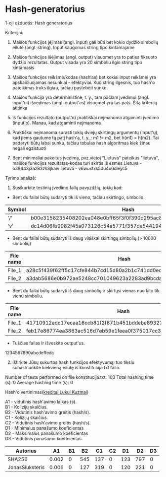 # Hash-generatorius
1-oji užduotis: Hash generatorius

Kriterijai:

1. Maišos funkcijos įėjimas (angl. input) gali būti bet kokio dydžio simbolių eilutė (angl. string).
Input saugomas string tipo kintamajame

2. Maišos funkcijos išėjimas (angl. output) visuomet yra to paties fiksuoto dydžio rezultatas.
Output visada yra 20 simboliu ilgio string tipo kintamasis

3. Maišos funkcijos reikšmė/kodas (hash‘as) bet kokiai input reikšmėi yra apskaičiuojamas nesunkiai - efektyviai.
Kuo string ilgesnis, tuo hash'o pateikimas truks ilgiau, tačiau pastebėti sunku.

4. Maišos funkcija yra deterministinė, t. y., tam pačiam įvedimui (angl. input'ui) išvedimas (angl. output'as) visuomet yra tas pats.
Šitą kriterijų atitinka

5. Iš funkcijos rezultato (output'o) praktiškai neįmanoma atgaminti įvedimo (input'o).
Manau, kad atgaminti neįmanoma

6. Praktiškai neįmanoma surasti tokių dviejų skirtingų argumentų (input'ų), kad jiems gautume tą patį hash'ą, t. y.,: m1 != m2, bet h(m1) = h(m2).
Tai padaryti būtų labai sunku, tačiau tobulas hash algoritmas kiek žinau negali egzistuoti

7. Bent minimaliai pakeitus įvedimą, pvz.vietoj "Lietuva" pateikus "lietuva", maišos funkcijos rezultatas-kodas turi skirtis iš esmės
Lietuva - o38443j3az83zk8jkaiv
lietuva - v6wuxtxs5du4u6dleyc5

Tyrimo analizė:

1. Susikurkite testinių įvedimo failų pavyzdžių, tokių kad:
* Bent du failai būtų sudaryti tik iš vieno, tačiau skirtingo, simbolio.

| Symbol | Hash |
|--------|------|
| '/' | b00e3158235408202ea048e0bff65f3f0f390d295ac8b05a2a5ee74d015a8670 |
| 'v' | dc14d06fb9982f45a073126c54a5771f357de544194c7206a437d55f73e2ea44 |



* Bent du failai būtų sudaryti iš daug visiškai skirtingų simbolių (> 10000 simbolių)

| File name | Hash |
|-----------|------|
| File_1 | a28c5f439f62ff5c17cfe844b7cd15d80a2b1c741dd0ec8a061e49825ce3290f |
| File_2 | a3dab5686e0b972ae5248cc701049623a2283ad9bcda86934da093a5a102fee0 |

* Bent du failai būtų sudaryti iš daug simbolių ir skirtųsi vienas nuo kito tik vienu simboliu.

| File name | Hash |
|-----------|------|
| File_1 | 41710912adc17ecaa16ccb81f2f871b451bddebe89323d871cbdf5e69e374247 |
| File_2 | feb17e86774ea3863ac516d7eb59e1feea0f375017cc302fd1a8f0823c598353 |

* Tuščias failas Ir išveskite output'us. 

1234567890abcdeffedc

2. Ištirkite Jūsų sukurtos hash funkcijos efektyvumą: tuo tikslu suhash'uokite kiekvieną eilutę iš konstitucija.txt failo.

Number of tests performed on file konstitucija.txt: 100
Total hashing time (s): 0
Average hashing time (s): 0

Hash'o vertinimas([kreditai Lukui Kuzmai](https://github.com/BlackDude22/GeresnisTheHashRacer))

A1 - vidutinis hash'avimo laikas (s).  
B1 - Kolizijų skaičius.  
B2 - Vidutinis hash'avimo greitis (hash/s).  
C1 - Kolizijų skaičius.  
C2 - Vidutinis hash'avimo greitis (hash/s).  
D1 - Minimalus panašumo koeficientas  
D2 - Maksimalus panašumo koeficientas  
D3 - Vidutinis panašumo koeficientas  

| Autorius | A1 |	B1 | B2 |	C1 | C2 |	D1 | D2 |	D3 |
|----------|----|----|----|----|----|----|----|----|
| SHA256	| 0.002	| 0	| 545 | 137 |	0	| 123 | 797	| 0	| 0.23	| 0.06|
|JonasSiuksteris |	0.006 |	0	| 127 | 319 |	0	| 120 | 221	| 0	| 0.18 |	0.06|
